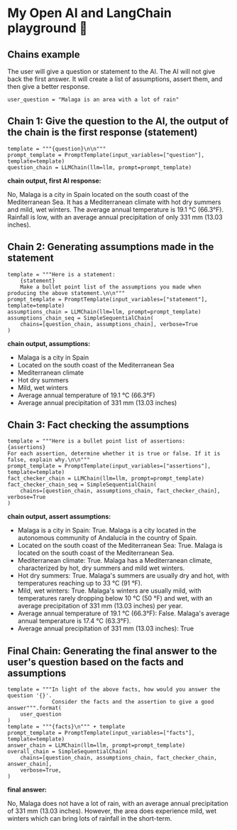 # My Open AI and LangChain playground 🛴

## Chains example

The user will give a question or statement to the AI. The AI will not give back the first answer. It will create a list of assumptions, assert them, and then give a better response.

```
user_question = "Malaga is an area with a lot of rain"
```

## Chain 1: Give the question to the AI, the output of the chain is the first response (statement)
```
template = """{question}\n\n"""
prompt_template = PromptTemplate(input_variables=["question"], template=template)
question_chain = LLMChain(llm=llm, prompt=prompt_template)
```
**chain output, first AI response:**

No, Malaga is a city in Spain located on the south coast of the Mediterranean Sea. It has a Mediterranean climate with hot dry summers and mild, wet winters. The average annual temperature is 19.1 °C (66.3°F). Rainfall is low, with an average annual precipitation of only 331 mm (13.03 inches).

## Chain 2: Generating assumptions made in the statement
```
template = """Here is a statement:
    {statement}
    Make a bullet point list of the assumptions you made when producing the above statement.\n\n"""
prompt_template = PromptTemplate(input_variables=["statement"], template=template)
assumptions_chain = LLMChain(llm=llm, prompt=prompt_template)
assumptions_chain_seq = SimpleSequentialChain(
    chains=[question_chain, assumptions_chain], verbose=True
)
```

**chain output, assumptions:**

- Malaga is a city in Spain
- Located on the south coast of the Mediterranean Sea  
- Mediterranean climate
- Hot dry summers
- Mild, wet winters
- Average annual temperature of 19.1 °C (66.3°F)       
- Average annual precipitation of 331 mm (13.03 inches)

## Chain 3: Fact checking the assumptions
```
template = """Here is a bullet point list of assertions:
{assertions}
For each assertion, determine whether it is true or false. If it is false, explain why.\n\n"""
prompt_template = PromptTemplate(input_variables=["assertions"], template=template)
fact_checker_chain = LLMChain(llm=llm, prompt=prompt_template)
fact_checker_chain_seq = SimpleSequentialChain(
    chains=[question_chain, assumptions_chain, fact_checker_chain], verbose=True
)
```

**chain output, assert assumptions:**

- Malaga is a city in Spain: True. Malaga is a city located in the autonomous community of Andalucía in the country of Spain.
- Located on the south coast of the Mediterranean Sea: True. Malaga is located on the south coast of the Mediterranean Sea.
- Mediterranean climate: True. Malaga has a Mediterranean climate, characterized by hot, dry summers and mild wet winters.
- Hot dry summers: True. Malaga's summers are usually dry and hot, with temperatures reaching up to 33 °C (91 °F).
- Mild, wet winters: True. Malaga's winters are usually mild, with temperatures rarely dropping below 10 °C (50 °F) and wet, with an average precipitation of 331 mm (13.03 inches) per year.
- Average annual temperature of 19.1 °C (66.3°F): False. Malaga's average annual temperature is 17.4 °C (63.3°F).
- Average annual precipitation of 331 mm (13.03 inches): True

## Final Chain: Generating the final answer to the user's question based on the facts and assumptions
```
template = """In light of the above facts, how would you answer the question '{}'. 
              Consider the facts and the assertion to give a good answer""".format(
    user_question
)
template = """{facts}\n""" + template
prompt_template = PromptTemplate(input_variables=["facts"], template=template)
answer_chain = LLMChain(llm=llm, prompt=prompt_template)
overall_chain = SimpleSequentialChain(
    chains=[question_chain, assumptions_chain, fact_checker_chain, answer_chain],
    verbose=True,
)
```

**final answer:**

No, Malaga does not have a lot of rain, with an average annual precipitation of 331 mm (13.03 inches). However, the area does experience mild, wet winters which can bring lots of rainfall in the short-term.

